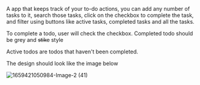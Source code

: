 A app that keeps track of your to-do actions, you can add any number of tasks to it, search those tasks, click on the checkbox to complete the task, and filter using buttons like active tasks, completed tasks and all the tasks. 

To complete a todo, user will check the checkbox. Completed todo should be grey and ~~stike~~ style  

Active todos are todos that haven't been completed.

The design should look like the image below

![1659421050984-Image-2 (41)](https://user-images.githubusercontent.com/11910891/196605451-3872a8fd-73e1-42cf-8d68-2c0ccf6853f7.jpg)
